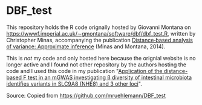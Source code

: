 # DBF_test

This repository holds the R code orignally hosted by Giovanni Montana on https://wwwf.imperial.ac.uk/∼gmontana/software/dbf/dbf_test.R, written by Christopher Minas, accompanying the publication [Distance‐based analysis of variance: Approximate inference](https://doi.org/10.1002/sam.11227) (Minas and Montana, 2014). 

This is *not* my code and only hosted here because the orignial website is no longer active and I found not other repository by the authors hosting the code and I used this code in my publication "[Application of the distance-based F test in an mGWAS investigating β diversity of intestinal microbiota identifies variants in SLC9A8 (NHE8) and 3 other loci](https://doi.org/10.1080/19490976.2017.1356979)".

Source: Copied from https://github.com/mruehlemann/DBF_test

